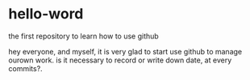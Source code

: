 # hello-word
the first repository to learn how to use github

hey everyone, and myself, it is very glad to start use github to manage ourown work.
is it necessary to record or write down date, at every commits?.
